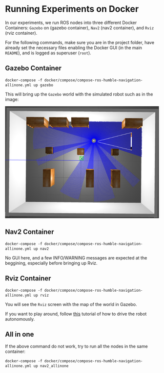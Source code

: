 # Running Experiments on Docker

In our experiments, we run ROS nodes into three different Docker Containers: `Gazebo` on (gazebo container), `Nav2` (nav2 container), and `Rviz` (rviz container).

For the following commands, make sure you are in the project folder, have already set the necessary files enabling the Docker GUI (in the main `README`), and is logged as superuser (`root`).

## Gazebo Container

```
docker-compose -f docker/compose/compose-ros-humble-navigation-allinone.yml up gazebo
```

This will bring up the `Gazebo` world with the simulated robot such as in the image:

<img src="../img/gazebo_world.png">

## Nav2 Container

```
docker-compose -f docker/compose/compose-ros-humble-navigation-allinone.yml up nav2
```

No GUI here, and a few INFO/WARNING messages are expected at the beggining, especially before bringing up Rviz. 

## Rviz Container

```
docker-compose -f docker/compose/compose-ros-humble-navigation-allinone.yml up rviz
```

You will see the `Rviz` screen with the map of the world in Gazebo. 

If you want to play around, follow [this](https://navigation.ros.org/getting_started/index.html#navigating) tutorial of how to drive the robot autonomously.

## All in one

If the above command do not work, try to run all the nodes in the same container:

```
docker-compose -f docker/compose/compose-ros-humble-navigation-allinone.yml up nav2_allinone
```